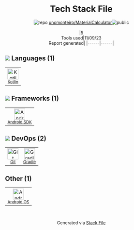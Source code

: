 <!--
--- Readme.md Snippet without images Start ---
## Tech Stack
unomonteiro/MaterialCalculator is built on the following main stack:
- [Gradle](https://www.gradle.org/) – Java Build Tools
- [Android SDK](http://developer.android.com) – Frameworks (Full Stack)
- [Kotlin](https://kotlinlang.org/) – Languages
- [Android OS](https://www.android.com) – Operating Systems

Full tech stack [here](/techstack.md)
--- Readme.md Snippet without images End ---

--- Readme.md Snippet with images Start ---
## Tech Stack
unomonteiro/MaterialCalculator is built on the following main stack:
- <img width='25' height='25' src='https://img.stackshare.io/service/975/gradlephant-social-black-bg.png' alt='Gradle'/> [Gradle](https://www.gradle.org/) – Java Build Tools
- <img width='25' height='25' src='https://img.stackshare.io/service/1010/m8jf0po4imu8t5eemjdd.png' alt='Android SDK'/> [Android SDK](http://developer.android.com) – Frameworks (Full Stack)
- <img width='25' height='25' src='https://img.stackshare.io/service/3750/pCfEzr6L.png' alt='Kotlin'/> [Kotlin](https://kotlinlang.org/) – Languages
- <img width='25' height='25' src='https://img.stackshare.io/service/9586/ZvmtaSXW_400x400.jpg' alt='Android OS'/> [Android OS](https://www.android.com) – Operating Systems

Full tech stack [here](/techstack.md)
--- Readme.md Snippet with images End ---
-->
<div align="center">

# Tech Stack File
![](https://img.stackshare.io/repo.svg "repo") [unomonteiro/MaterialCalculator](https://github.com/unomonteiro/MaterialCalculator)![](https://img.stackshare.io/public_badge.svg "public")
<br/><br/>
|5<br/>Tools used|11/09/23 <br/>Report generated|
|------|------|
</div>

## <img src='https://img.stackshare.io/languages.svg'/> Languages (1)
<table><tr>
  <td align='center'>
  <img width='36' height='36' src='https://img.stackshare.io/service/3750/pCfEzr6L.png' alt='Kotlin'>
  <br>
  <sub><a href="https://kotlinlang.org/">Kotlin</a></sub>
  <br>
  <sub></sub>
</td>

</tr>
</table>

## <img src='https://img.stackshare.io/frameworks.svg'/> Frameworks (1)
<table><tr>
  <td align='center'>
  <img width='36' height='36' src='https://img.stackshare.io/service/1010/m8jf0po4imu8t5eemjdd.png' alt='Android SDK'>
  <br>
  <sub><a href="http://developer.android.com">Android SDK</a></sub>
  <br>
  <sub></sub>
</td>

</tr>
</table>

## <img src='https://img.stackshare.io/devops.svg'/> DevOps (2)
<table><tr>
  <td align='center'>
  <img width='36' height='36' src='https://img.stackshare.io/service/1046/git.png' alt='Git'>
  <br>
  <sub><a href="http://git-scm.com/">Git</a></sub>
  <br>
  <sub></sub>
</td>

<td align='center'>
  <img width='36' height='36' src='https://img.stackshare.io/service/975/gradlephant-social-black-bg.png' alt='Gradle'>
  <br>
  <sub><a href="https://www.gradle.org/">Gradle</a></sub>
  <br>
  <sub></sub>
</td>

</tr>
</table>

## Other (1)
<table><tr>
  <td align='center'>
  <img width='36' height='36' src='https://img.stackshare.io/service/9586/ZvmtaSXW_400x400.jpg' alt='Android OS'>
  <br>
  <sub><a href="https://www.android.com">Android OS</a></sub>
  <br>
  <sub></sub>
</td>

</tr>
</table>

<br/>
<div align='center'>

Generated via [Stack File](https://github.com/apps/stack-file)
